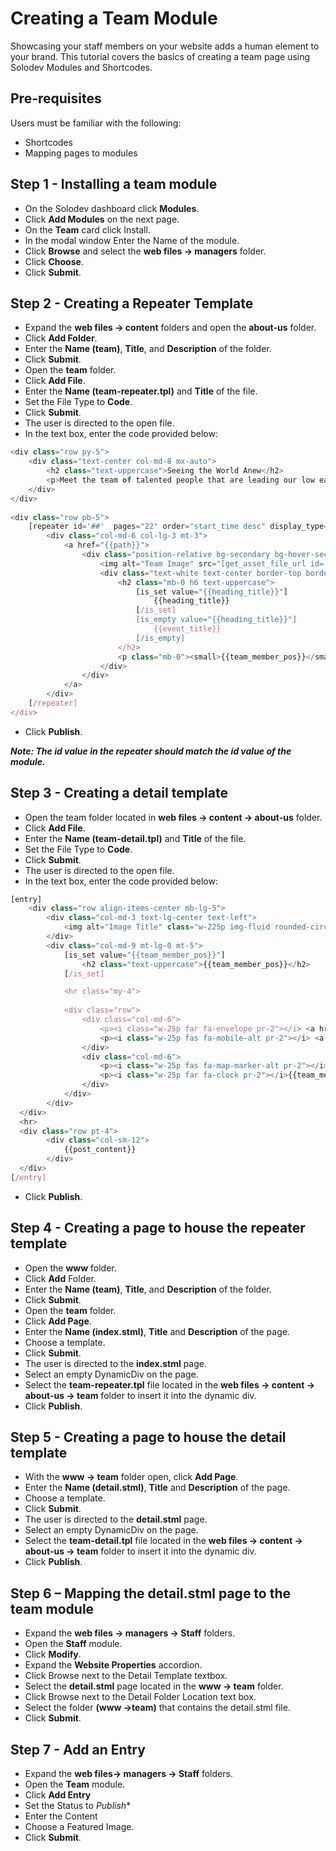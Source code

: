 # Creating a Team Module

Showcasing your staff members on your website adds a human element to your brand. This tutorial covers the basics of creating a team page using Solodev Modules and Shortcodes. 

## Pre-requisites

Users must be familiar with the following:

* Shortcodes
* Mapping pages to modules

## Step 1 - Installing a team module

* On the Solodev dashboard click **Modules**.
* Click **Add Modules** on the next page.
* On the **Team** card click Install. 
* In the modal window Enter the Name of the module. 
* Click **Browse** and select the **web files -> managers** folder. 
* Click **Choose**. 
* Click **Submit**. 

## Step 2 - Creating a Repeater Template

* Expand the **web files -> content** folders and open the **about-us** folder. 
* Click **Add Folder**. 
* Enter the **Name (team)**, **Title**, and **Description** of the folder. 
* Click **Submit**. 
* Open the **team** folder. 
* Click **Add File**. 
* Enter the **Name (team-repeater.tpl)** and **Title** of the file. 
* Set the File Type to **Code**. 
* Click **Submit**. 
* The user is directed to the open file. 
* In the text box, enter the code provided below: 
```js
<div class="row py-5">
	<div class="text-center col-md-8 mx-auto">
		<h2 class="text-uppercase">Seeing the World Anew</h2>
		<p>Meet the team of talented people that are leading our low earth orbit tours.</p>
	</div>
</div>
  
<div class="row pb-5">
	[repeater id='##'  pages="22" order="start_time desc" display_type="news"]
		<div class="col-md-6 col-lg-3 mt-3">
			<a href="{{path}}">
				<div class="position-relative bg-secondary bg-hover-secondary-dark">
					<img alt="Team Image" src="[get_asset_file_url id='{{team_member_image}}']" class="w-100 img-fluid">
					<div class="text-white text-center border-top border-white w-100 p-2">
						<h2 class="mb-0 h6 text-uppercase">
							[is_set value="{{heading_title}}"]
								{{heading_title}}
							[/is_set]
							[is_empty value="{{heading_title}}"]
								{{event_title}}
							[/is_empty]
						</h2>
						<p class="mb-0"><small>{{team_member_pos}}</small></p>
					</div>
				</div>
			</a>
		</div>
	[/repeater]
</div>
```
* Click **Publish**. 

***Note: The id value in the repeater should match the id value of the module.***

## Step 3 - Creating a detail template

* Open the team folder located in **web files -> content -> about-us** folder. 
* Click **Add File**. 
* Enter the **Name (team-detail.tpl)** and **Title** of the file. 
* Set the File Type to **Code**. 
* Click **Submit**. 
* The user is directed to the open file. 
* In the text box, enter the code provided below: 
```js
[entry]
	<div class="row align-items-center mb-lg-5">
		<div class="col-md-3 text-lg-center text-left">
			<img alt="Image Title" class="w-225p img-fluid rounded-circle" src="[get_asset_file_url id='{{team_member_image}}']">
		</div>
		<div class="col-md-9 mt-lg-0 mt-5">
			[is_set value="{{team_member_pos}}"]
				<h2 class="text-uppercase">{{team_member_pos}}</h2>
			[/is_set]

			<hr class="my-4">
      
			<div class="row">
				<div class="col-md-6">
					<p><i class="w-25p far fa-envelope pr-2"></i> <a href="mailto:{{team_member_email}}">{{team_member_email}}</a></p>
					<p><i class="w-25p fas fa-mobile-alt pr-2"></i> <a href="tel:{{team_member_phone}}">{{team_member_phone}}</a></p>
				</div>
				<div class="col-md-6">
					<p><i class="w-25p fas fa-map-marker-alt pr-2"></i>{{team_member_location}}</p>
					<p><i class="w-25p far fa-clock pr-2"></i>{{team_member_hours}}</p>
				</div>
			</div>
		</div>
  </div>
  <hr>
  <div class="row pt-4">
		<div class="col-sm-12">
			{{post_content}}
		</div>
  </div>
[/entry]
``` 
* Click **Publish**. 

## Step 4 - Creating a page to house the repeater template

* Open the **www** folder. 
* Click **Add** Folder.
* Enter the **Name (team)**, **Title**, and **Description** of the folder. 
* Click **Submit**. 
* Open the **team** folder. 
* Click **Add Page**.
* Enter the **Name (index.stml)**, **Title** and **Description** of the page.
* Choose a template.
* Click **Submit**. 
* The user is directed to the **index.stml** page.
* Select an empty DynamicDiv on the page.
* Select the **team-repeater.tpl** file located in the **web files -> content -> about-us -> team** folder to insert it into the dynamic div.
* Click **Publish**. 

## Step 5 - Creating a page to house the detail template

* With the **www -> team** folder open, click **Add Page**.
* Enter the **Name (detail.stml)**, **Title** and **Description** of the page.
* Choose a template.
* Click **Submit**. 
* The user is directed to the **detail.stml** page.
* Select an empty DynamicDiv on the page.
* Select the **team-detail.tpl** file located in the **web files -> content -> about-us -> team** folder to insert it into the dynamic div.
* Click **Publish**.

##  Step 6 – Mapping the detail.stml page to the team module

* Expand the **web files -> managers -> Staff** folders. 
* Open the **Staff** module. 
* Click **Modify**. 
* Expand the **Website Properties** accordion.
* Click Browse next to the Detail Template textbox. 
* Select the **detail.stml** page located in the **www -> team** folder. 
* Click Browse next to the Detail Folder Location text box. 
* Select the folder **(www ->team)** that contains the detail.stml file.
* Click **Submit**.

## Step 7 - Add an Entry

* Expand the **web files-> managers -> Staff** folders.
* Open the **Team** module.
* Click **Add Entry**
* Set the Status to *Publish**
* Enter the Content
* Choose a Featured Image.
* Click **Submit**.

